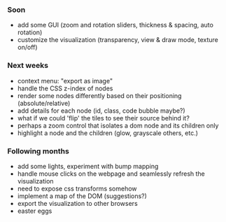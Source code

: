 ### Soon
* add some GUI (zoom and rotation sliders, thickness & spacing, auto rotation)
* customize the visualization (transparency, view & draw mode, texture on/off)

### Next weeks
* context menu: "export as image"
* handle the CSS z-index of nodes
* render some nodes differently based on their positioning (absolute/relative)
* add details for each node (id, class, code bubble maybe?)
* what if we could 'flip' the tiles to see their source behind it?
* perhaps a zoom control that isolates a dom node and its children only
* highlight a node and the children (glow, grayscale others, etc.)

### Following months
* add some lights, experiment with bump mapping
* handle mouse clicks on the webpage and seamlessly refresh the visualization
* need to expose css transforms somehow 
* implement a map of the DOM (suggestions?)
* export the visualization to other browsers
* easter eggs